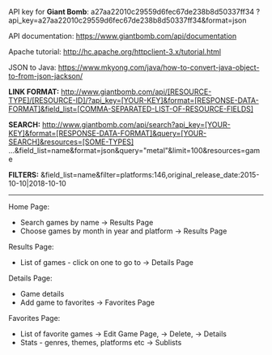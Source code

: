API key for **Giant Bomb**:  a27aa22010c29559d6fec67de238b8d50337ff34
?api_key=a27aa22010c29559d6fec67de238b8d50337ff34&format=json

API documentation: https://www.giantbomb.com/api/documentation

Apache tutorial: http://hc.apache.org/httpclient-3.x/tutorial.html

JSON to Java: https://www.mkyong.com/java/how-to-convert-java-object-to-from-json-jackson/

**LINK FORMAT:**
http://www.giantbomb.com/api/[RESOURCE-TYPE]/[RESOURCE-ID]/?api_key=[YOUR-KEY]&format=[RESPONSE-DATA-FORMAT]&field_list=[COMMA-SEPARATED-LIST-OF-RESOURCE-FIELDS]

**SEARCH:**
http://www.giantbomb.com/api/search?api_key=[YOUR-KEY]&format=[RESPONSE-DATA-FORMAT]&query=[YOUR-SEARCH]&resources=[SOME-TYPES]
...&field_list=name&format=json&query="metal"&limit=100&resources=game

**FILTERS:**
&field_list=name&filter=platforms:146,original_release_date:2015-10-10|2018-10-10

-------------------------------------------------------------
Home Page:
 - Search games by name -> Results Page
 - Choose games by month in year and platform -> Results Page

Results Page:
 - List of games - click on one to go to -> Details Page

Details Page:
 - Game details
 - Add game to favorites -> Favorites Page

Favorites Page:
 - List of favorite games -> Edit Game Page, -> Delete, -> Details
 - Stats - genres, themes, platforms etc -> Sublists